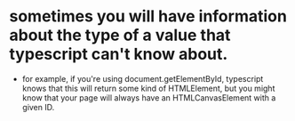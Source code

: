 # sometimes you will have information about the type of a value that typescript can't know about.


- for example, if you're using document.getElementById, typescript knows that this will return some kind of HTMLElement, but you might know that your page will always have an HTMLCanvasElement with a given ID.
